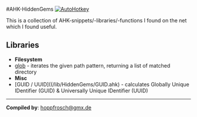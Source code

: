 #AHK-HiddenGems [![AutoHotkey](https://img.shields.io/badge/Language-AutoHotkey-yellowgreen.svg)](https://autohotkey.com/)

This is a collection of AHK-snippets/-libraries/-functions I found on the net which I found useful.

## Libraries
* **Filesystem**
 * [glob](/lib/HiddenGems/glob.ahk) - iterates the given path pattern, returning a list of matched directory 
* **Misc**
 * [GUID / UUID]((/lib/HiddenGems/GUID.ahk) - calculates Globally Unique IDentifier (GUID) & Universally Unique IDentifier (UUID)  
***
**Compiled by**: [hoppfrosch@gmx.de](mailto:hoppfrosch@gmx.de)
